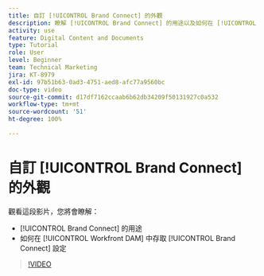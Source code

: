 ```yaml
---
title: 自訂 [!UICONTROL Brand Connect] 的外觀
description: 瞭解 [!UICONTROL Brand Connect] 的用途以及如何在 [!UICONTROL Workfront DAM] 中存取 [!UICONTROL Brand Connect] 的設定。
activity: use
feature: Digital Content and Documents
type: Tutorial
role: User
level: Beginner
team: Technical Marketing
jira: KT-8979
exl-id: 97b51b63-0ad3-4751-aed8-afc77a9560bc
doc-type: video
source-git-commit: d17df7162ccaab6b62db34209f50131927c0a532
workflow-type: tm+mt
source-wordcount: '51'
ht-degree: 100%

---
```


# 自訂 [!UICONTROL Brand Connect] 的外觀

觀看這段影片，您將會瞭解：

* [!UICONTROL Brand Connect] 的用途
* 如何在 [!UICONTROL Workfront DAM] 中存取 [!UICONTROL Brand Connect] 設定

>[!VIDEO](https://video.tv.adobe.com/v/335241/?quality=12&learn=on&enablevpops)
